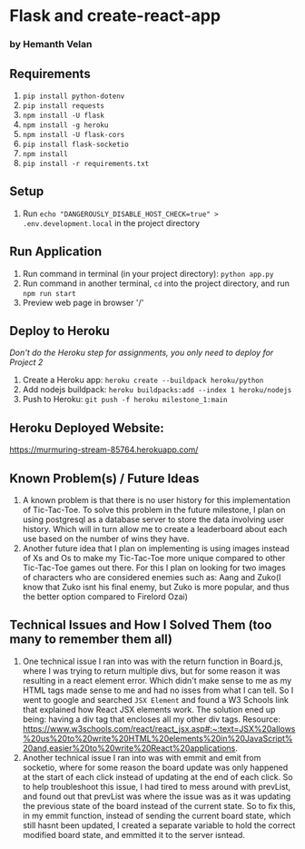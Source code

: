# Flask and create-react-app
### by Hemanth Velan

## Requirements
1. `pip install python-dotenv`
2. `pip install requests`
3. `npm install -U flask`
4. `npm install -g heroku`
5. `npm install -U flask-cors`
6. `pip install flask-socketio`
7. `npm install`
8. `pip install -r requirements.txt`


## Setup
1. Run `echo "DANGEROUSLY_DISABLE_HOST_CHECK=true" > .env.development.local` in the project directory


## Run Application
1. Run command in terminal (in your project directory): `python app.py`
2. Run command in another terminal, `cd` into the project directory, and run `npm run start`
3. Preview web page in browser '/'


## Deploy to Heroku
*Don't do the Heroku step for assignments, you only need to deploy for Project 2*
1. Create a Heroku app: `heroku create --buildpack heroku/python`
2. Add nodejs buildpack: `heroku buildpacks:add --index 1 heroku/nodejs`
3. Push to Heroku: `git push -f heroku milestone_1:main`


## Heroku Deployed Website:
https://murmuring-stream-85764.herokuapp.com/


## Known Problem(s) / Future Ideas
1. A known problem is that there is no user history for this implementation of Tic-Tac-Toe. To solve this problem in the future milestone, I plan on using postgresql as a database server to store the data involving user history. Which will in turn allow me to create a leaderboard about each use based on the number of wins they have.
2. Another future idea that I plan on implementing is using images instead of Xs and Os to make my Tic-Tac-Toe more unique compared to other Tic-Tac-Toe games out there. For this I plan on looking for two images of characters who are considered enemies such as: Aang and Zuko(I know that Zuko isnt his final enemy, but Zuko is more popular, and thus the better option compared to Firelord Ozai)

## Technical Issues and How I Solved Them (too many to remember them all)
1. One technical issue I ran into was with the return function in Board.js, where I was trying to return multiple divs, but for some reason it was resulting in a react element error. Which didn't make sense to me as my HTML tags made sense to me and had no isses from what I can tell. So I went to google and searched `JSX Element` and found a W3 Schools link that explained how React JSX elements work. The solution ened up being: having a div tag that encloses all my other div tags.
    Resource: https://www.w3schools.com/react/react_jsx.asp#:~:text=JSX%20allows%20us%20to%20write%20HTML%20elements%20in%20JavaScript%20and,easier%20to%20write%20React%20applications.
2. Another technical issue I ran into was with emmit and emit from socketio, where for some reason the board update was only happened at the start of each click instead of updating at the end of each click. So to help troubleshoot this issue, I had tired to mess around with prevList, and found out that prevList was where the issue was as it was updating the previous state of the board instead of the current state. So to fix this, in my emmit function, instead of sending the current board state, which still hasnt been updated, I created a separate variable to hold the correct modified board state, and emmitted it to the server isntead.

